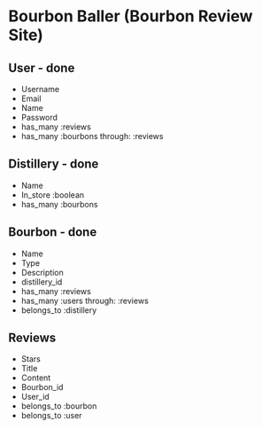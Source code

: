 # Bourbon Baller (Bourbon Review Site)

## User - done

- Username
- Email
- Name
- Password
 - has_many :reviews
 - has_many :bourbons through: :reviews

## Distillery - done

- Name
- In_store :boolean
- has_many :bourbons

## Bourbon - done

- Name
- Type
- Description
- distillery_id
- has_many :reviews
- has_many :users through: :reviews
- belongs_to :distillery

## Reviews

- Stars
- Title
- Content
- Bourbon_id
- User_id
- belongs_to :bourbon
- belongs_to :user